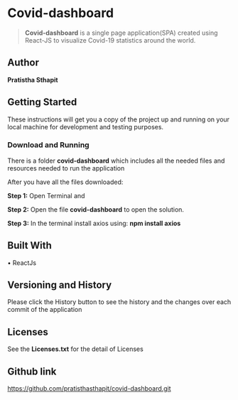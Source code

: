 # Covid-dashboard

> **Covid-dashboard** is a single page application(SPA) created using React-JS to visualize Covid-19 statistics around the world. 


## Author

**Pratistha Sthapit**


## Getting Started
These instructions will get you a copy of the project up and running on your local machine for development and testing purposes.


### Download and Running

There is a folder **covid-dashboard**  which includes all the needed files and resources needed to run the application

After you have all the files downloaded:

**Step 1:** Open Terminal and 

**Step 2:** Open the file **covid-dashboard** to open the solution.

**Step 3:** In the terminal install axios using: **npm install axios** 


## Built With

•    ReactJs


## Versioning and History

Please click the History button to see the history and the changes over each commit of the application


## Licenses

See the **Licenses.txt** for the detail of Licenses

## Github link
https://github.com/pratisthasthapit/covid-dashboard.git
